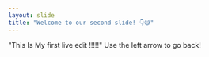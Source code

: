 ```yaml
---
layout: slide
title: "Welcome to our second slide! 👇😅"
---
```

"This Is My first live edit !!!!!"
Use the left arrow to go back!
